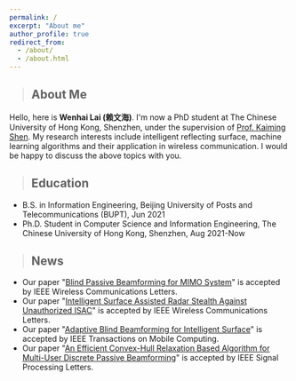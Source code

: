 ```yaml
---
permalink: /
excerpt: "About me"
author_profile: true
redirect_from: 
  - /about/
  - /about.html
---
```

>## About Me
Hello, here is **Wenhai Lai (赖文海)**. I'm now a PhD student at The Chinese University of Hong Kong, Shenzhen, under the supervision of [Prof. Kaiming Shen](https://kaimingshen.github.io/index.html). My research interests include intelligent reflecting surface, machine learning algorithms and their application in wireless communication. I would be happy to discuss the above topics with you.

>## Education
* B.S. in Information Engineering, Beijing University of Posts and Telecommunications (BUPT), Jun 2021
* Ph.D. Student in Computer Science and Information Engineering, The Chinese University of Hong Kong, Shenzhen, Aug 2021-Now

>## News
* Our paper "[Blind Passive Beamforming for MIMO System](/files/Lai_WCL_2025.pdf)" is accepted by IEEE Wireless Communications Letters.
* Our paper "[Intelligent Surface Assisted Radar Stealth Against Unauthorized ISAC](/files/Fan_WCL_2025.pdf)" is accepted by IEEE Wireless Communications Letters.
* Our paper "[Adaptive Blind Beamforming for Intelligent Surface](/files/Lai_TMC_2024.pdf)" is accepted by IEEE Transactions on Mobile Computing.
* Our paper "[An Efficient Convex-Hull Relaxation Based Algorithm for Multi-User Discrete Passive Beamforming](/files/Lai_SPL_2024.pdf)" is accepted by IEEE Signal Processing Letters.